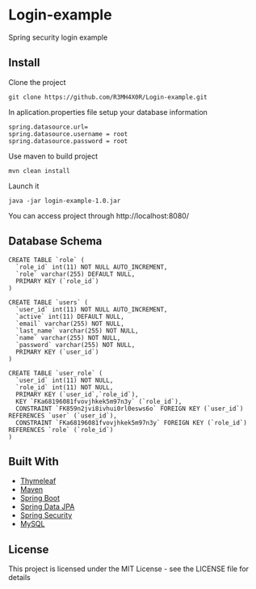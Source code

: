 # Login-example
Spring security login example

## Install
Clone the project
```
git clone https://github.com/R3MH4X0R/Login-example.git
```
In aplication.properties file setup your database information
```
spring.datasource.url=
spring.datasource.username = root
spring.datasource.password = root
```

Use maven to build project

```
mvn clean install
```
Launch it
```
java -jar login-example-1.0.jar
```
You can access project through http://localhost:8080/
## Database Schema
```
CREATE TABLE `role` (
  `role_id` int(11) NOT NULL AUTO_INCREMENT,
  `role` varchar(255) DEFAULT NULL,
  PRIMARY KEY (`role_id`)
) 

CREATE TABLE `users` (
  `user_id` int(11) NOT NULL AUTO_INCREMENT,
  `active` int(11) DEFAULT NULL,
  `email` varchar(255) NOT NULL,
  `last_name` varchar(255) NOT NULL,
  `name` varchar(255) NOT NULL,
  `password` varchar(255) NOT NULL,
  PRIMARY KEY (`user_id`)
) 

CREATE TABLE `user_role` (
  `user_id` int(11) NOT NULL,
  `role_id` int(11) NOT NULL,
  PRIMARY KEY (`user_id`,`role_id`),
  KEY `FKa68196081fvovjhkek5m97n3y` (`role_id`),
  CONSTRAINT `FK859n2jvi8ivhui0rl0esws6o` FOREIGN KEY (`user_id`) REFERENCES `user` (`user_id`),
  CONSTRAINT `FKa68196081fvovjhkek5m97n3y` FOREIGN KEY (`role_id`) REFERENCES `role` (`role_id`)
) 
```
## Built With

* [Thymeleaf](https://www.thymeleaf.org/)
* [Maven](https://maven.apache.org/)
* [Spring Boot](https://spring.io/projects/spring-boot)
* [Spring Data JPA](https://docs.spring.io/spring-data/jpa/docs/current/reference/html/)
* [Spring Security](https://spring.io/projects/spring-security)
* [MySQL](https://www.mysql.com/)

## License

This project is licensed under the MIT License - see the LICENSE file for details
